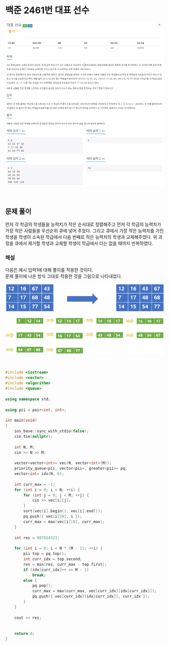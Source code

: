 # 백준 2461번 대표 선수

![예시 이미지](https://github.com/PNU-PULSE/2021-Fall/blob/main/Two_Pointers/BOJ_2461/1.png)

</br>

## 문제 풀이

먼저 각 학급의 학생들을 능력치가 작은 순서대로 정렬해주고 먼저 각 학급의 능력치가 가장 작은 사람들을 우선순위 큐에 넣어 주었다.
그리고 큐에서 가장 작은 능력치를 가진 학생을 학생이 소속된 학급에서 다음 번째로 작은 능력치의 학생과 교체해주었다.
위 과정을 큐에서 제거할 학생과 교체할 학생이 학급에서 더는 없을 때까지 반복하였다.

### 해설

다음은 예시 입력1에 대해 풀이를 적용한 것이다. </br>
문제 풀이에 나온 방식 그대로 적용한 것을 그림으로 나타내었다.



![예시 이미지](https://github.com/PNU-PULSE/2021-Fall/blob/main/Two_Pointers/BOJ_2461/2.png)

![예시 이미지](https://github.com/PNU-PULSE/2021-Fall/blob/main/Two_Pointers/BOJ_2461/3.png)

</br>

```C++
#include <iostream>
#include <vector>
#include <algorithm>
#include <queue>

using namespace std;

using pii = pair<int, int>;

int main(void)
{
	ios_base::sync_with_stdio(false);
	cin.tie(nullptr);

	int N, M;
	cin >> N >> M;

	vector<vector<int>> vec(N, vector<int>(M));
	priority_queue<pii, vector<pii>, greater<pii>> pq;
	vector<int> idx(N, 0);

	int curr_max = -1;
	for (int i = 0; i < N; ++i) {
		for (int j = 0; j < M; ++j) {
			cin >> vec[i][j];
		}
		sort(vec[i].begin(), vec[i].end());
		pq.push({ vec[i][0], i });
		curr_max = max(vec[i][0], curr_max);
	}

	int res = 987654321;

	for (int i = 0; i < N * (M - 1); ++i) {
		pii top = pq.top();
		int curr_idx = top.second;
		res = min(res, curr_max - top.first);
		if (idx[curr_idx]++ == M - 1)
			break;
		else {
			pq.pop();
			curr_max = max(curr_max, vec[curr_idx][idx[curr_idx]]);
			pq.push({ vec[curr_idx][idx[curr_idx]], curr_idx });
		}
	}

	cout << res;


	return 0;
}
```
